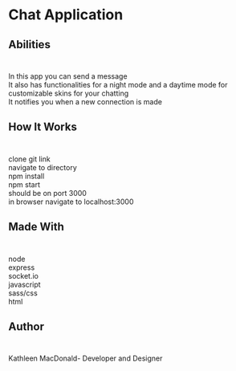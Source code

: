 # Chat Application

## Abilities<br><br>
In this app you can send a message<br>
It also has functionalities for a night mode and a daytime mode for customizable skins for your chatting<br>
It notifies you when a new connection is made<br>

## How It Works<br><br>
clone git link<br>
navigate to directory<br>
npm install<br>
npm start<br>
should be on port 3000<br>
in browser navigate to localhost:3000<br>

## Made With<br><br>
node<br>
express<br>
socket.io<br>
javascript<br>
sass/css<br>
html<br>

## Author<br><br>
Kathleen MacDonald- Developer and Designer
